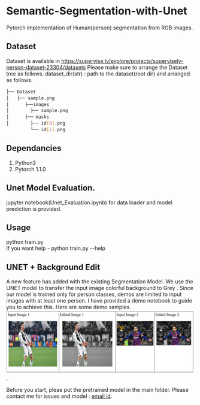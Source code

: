 # Semantic-Segmentation-with-Unet
Pytorch implementation of Human(person) segmentation from RGB images.

## Dataset
Dataset is available in https://supervise.ly/explore/projects/supervisely-person-dataset-23304/datasets
Please  make sure to arrange the Dataset tree as follows.
dataset_dir(str) : path to the dataset(root dir) and arranged as follows.  

```bash
├── Dataset
│   ├── sample.png
│      ├──images
│        ├── sample.png
│      ├── masks
│        ├── id[0].png
         └── id[i].png
```
## Dependancies
1. Python3
2. Pytorch 1.1.0

## Unet Model Evaluation.
jupyter notebook(Unet_Evaluation.ipynb) for data loader  and model prediction is provided.

## Usage
python train.py  
If you want help - python train.py --help

## UNET + Background Edit
 A new feature has added with the existing Segmentation Model. We use the UNET model to transfer the input image colorful background to Grey . Since our model is trained only for person classes, demos are limited to input images with at least one person. I have provided a demo notebook to guide you to achieve this. Here are some demo samples.
![title](demo_images/demo.png).

Before you start, pleae put the pretrained model in the main folder. Please contact me for issues and model : [email id](chacko.zackdilan@gmail.com).

